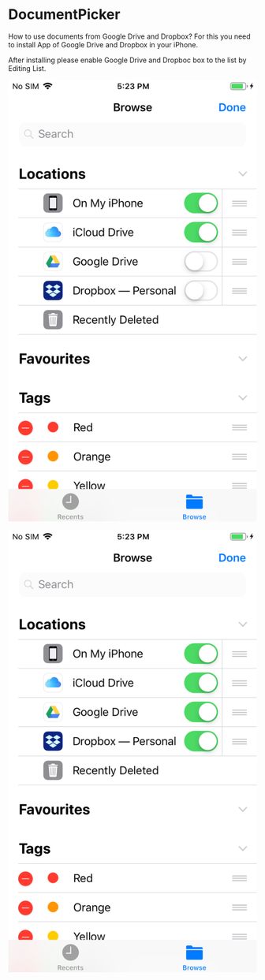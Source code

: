 # DocumentPicker


How to use documents from Google Drive and Dropbox?
For this you need to install App of Google Drive and Dropbox in your iPhone.

After installing please enable Google Drive and Dropboc box to the list by Editing List.

![](IMG_0873.PNG)

![](IMG_0874.PNG)
